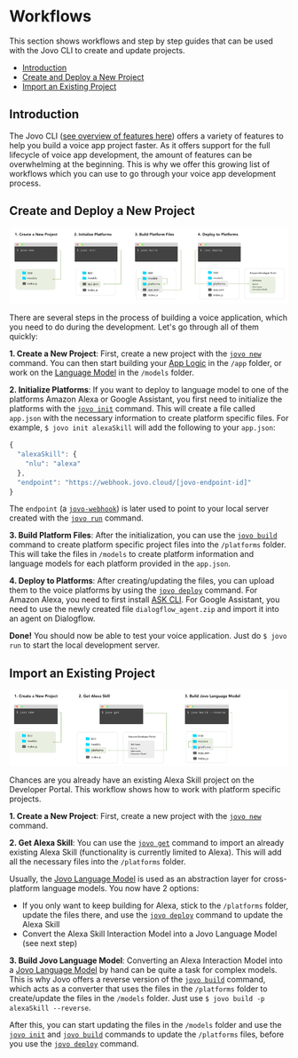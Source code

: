 # Workflows

This section shows workflows and step by step guides that can be used with the Jovo CLI to create and update projects.

* [Introduction](#introduction)
* [Create and Deploy a New Project](#create-and-deploy-a-new-project)
* [Import an Existing Project](#import-an-existing-project)


## Introduction

The Jovo CLI ([see overview of features here](../)) offers a variety of features to help you build a voice app project faster. As it offers support for the full lifecycle of voice app development, the amount of features can be overwhelming at the beginning. This is why we offer this growing list of workflows which you can use to go through your voice app development process.

## Create and Deploy a New Project

![Create and Deploy a New Project](../img/workflow-new-deploy.png "Create and Deploy a New Project")

There are several steps in the process of building a voice application, which you need to do during the development. Let's go through all of them quickly:

**1. Create a New Project**: First, create a new project with the [`jovo new`](../#jovo-new '../cli#jovo-new') command. You can then start building your [App Logic](../../04_app-logic '../app-logic') in the `/app` folder, or work on the [Language Model](../../03_app-configuration/01_models '../model') in the `/models` folder.

**2. Initialize Platforms**: If you want to deploy to language model to one of the platforms Amazon Alexa or Google Assistant, you first need to initialize the platforms with the [`jovo init`](../#jovo-init '../cli#jovo-init') command. This will create a file called `app.json` with the necessary information to create platform specific files. For example, `$ jovo init alexaSkill` will add the following to your `app.json`:

```javascript
{
  "alexaSkill": {
    "nlu": "alexa"
  },
  "endpoint": "https://webhook.jovo.cloud/[jovo-endpoint-id]"
}
```
The `endpoint` (a [`jovo-webhook`](../../03_app-configuration/02_server/webhook.md '../server/webhook')) is later used to point to your local server created with the [`jovo run`](../#jovo-run '../cli#jovo-run') command.

**3. Build Platform Files**: After the initialization, you can use the [`jovo build`](../#jovo-build '../cli#jovo-build') command to create platform specific project files into the `/platforms` folder. This will take the files in `/models` to create platform information and language models for each platform provided in the `app.json`.

**4. Deploy to Platforms**: After creating/updating the files, you can upload them to the voice platforms by using the [`jovo deploy`](../#jovo-deploy '../cli#jovo-deploy') command. For Amazon Alexa, you need to first install [ASK CLI](https://developer.amazon.com/docs/smapi/quick-start-alexa-skills-kit-command-line-interface.html). For Google Assistant, you need to use the newly created file `dialogflow_agent.zip` and import it into an agent on Dialogflow.

**Done!** You should now be able to test your voice application. Just do `$ jovo run` to start the local development server.


## Import an Existing Project

![Import an Existing Alexa Skill](../img/workflow-get-alexa-skill.png "Import an Existing Alexa Skill")

Chances are you already have an existing Alexa Skill project on the Developer Portal. This workflow shows how to work with platform specific projects.

**1. Create a New Project**: First, create a new project with the [`jovo new`](../#jovo-new '../cli#jovo-new') command. 

**2. Get Alexa Skill**: You can use the [`jovo get`](../#jovo-get '../cli#jovo-get') command to import an already existing Alexa Skill (functionality is currently limited to Alexa). This will add all the necessary files into the `/platforms` folder.

Usually, the [Jovo Language Model](../../03_app-configuration/01_models '../model') is used as an abstraction layer for cross-platform language models. You now have 2 options:
* If you only want to keep building for Alexa, stick to the `/platforms` folder, update the files there, and use the [`jovo deploy`](../#jovo-deploy '../cli#jovo-deploy') command to update the Alexa Skill
* Convert the Alexa Skill Interaction Model into a Jovo Language Model (see next step)

**3. Build Jovo Language Model**: Converting an Alexa Interaction Model into a [Jovo Language Model](../../03_app-configuration/01_models '../model') by hand can be quite a task for complex models. This is why Jovo offers a reverse version of the [`jovo build`](../#jovo-build '../cli#jovo-build') command, which acts as a converter that uses the files in the `/platforms` folder to create/update the files in the `/models` folder. Just use `$ jovo build -p alexaSkill --reverse`.

After this, you can start updating the files in the `/models` folder and use the [`jovo init`](../#jovo-init '../cli#jovo-init') and [`jovo build`](../#jovo-build '../cli#jovo-build') commands to update the `/platforms` files, before you use the [`jovo deploy`](../#jovo-deploy '../cli#jovo-deploy') command.



<!--[metadata]: {"description": "Learn more about workflows you can use with the Jovo CLI for Alexa Skills and Google Actions.",
		            "route": "cli/workflows"}-->
